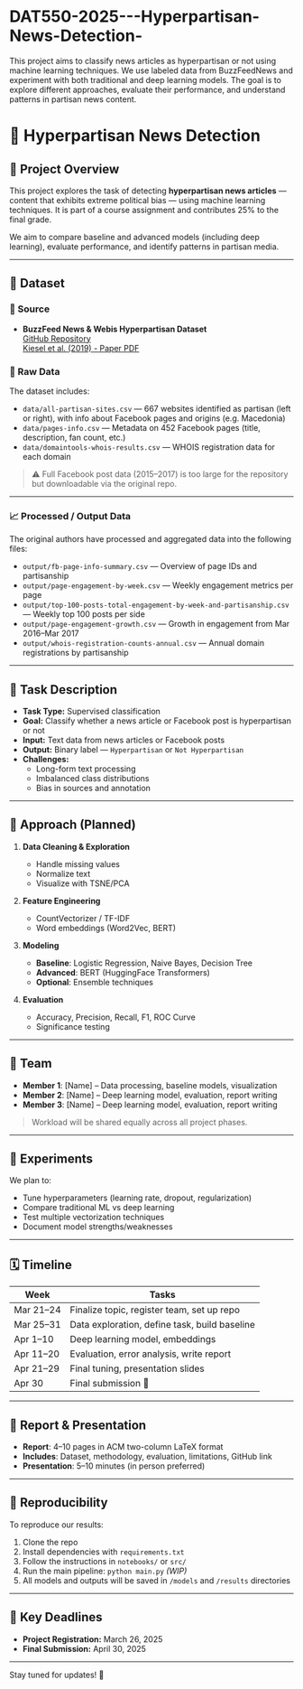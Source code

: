 # DAT550-2025---Hyperpartisan-News-Detection-
This project aims to classify news articles as hyperpartisan or not using machine learning techniques. We use labeled data from BuzzFeedNews and experiment with both traditional and deep learning models. The goal is to explore different approaches, evaluate their performance, and understand patterns in partisan news content.


# 📰 Hyperpartisan News Detection

## 📌 Project Overview

This project explores the task of detecting **hyperpartisan news articles** — content that exhibits extreme political bias — using machine learning techniques. It is part of a course assignment and contributes 25% to the final grade.

We aim to compare baseline and advanced models (including deep learning), evaluate performance, and identify patterns in partisan media.

---

## 📂 Dataset

### 🔗 Source
- **BuzzFeed News & Webis Hyperpartisan Dataset**  
  [GitHub Repository](https://github.com/BuzzFeedNews/2017-08-partisan-sites-and-facebook-pages)  
  [Kiesel et al. (2019) - Paper PDF](https://downloads.webis.de/publications/papers/kiesel_2019c.pdf)

### 📁 Raw Data
The dataset includes:
- `data/all-partisan-sites.csv` — 667 websites identified as partisan (left or right), with info about Facebook pages and origins (e.g. Macedonia)
- `data/pages-info.csv` — Metadata on 452 Facebook pages (title, description, fan count, etc.)
- `data/domaintools-whois-results.csv` — WHOIS registration data for each domain

> ⚠️ Full Facebook post data (2015–2017) is too large for the repository but downloadable via the original repo.

---

### 📈 Processed / Output Data

The original authors have processed and aggregated data into the following files:
- `output/fb-page-info-summary.csv` — Overview of page IDs and partisanship
- `output/page-engagement-by-week.csv` — Weekly engagement metrics per page
- `output/top-100-posts-total-engagement-by-week-and-partisanship.csv` — Weekly top 100 posts per side
- `output/page-engagement-growth.csv` — Growth in engagement from Mar 2016–Mar 2017
- `output/whois-registration-counts-annual.csv` — Annual domain registrations by partisanship

---

## 🎯 Task Description

- **Task Type:** Supervised classification
- **Goal:** Classify whether a news article or Facebook post is hyperpartisan or not
- **Input:** Text data from news articles or Facebook posts
- **Output:** Binary label — `Hyperpartisan` or `Not Hyperpartisan`
- **Challenges:**
  - Long-form text processing
  - Imbalanced class distributions
  - Bias in sources and annotation

---

## 🧠 Approach (Planned)

1. **Data Cleaning & Exploration**
   - Handle missing values
   - Normalize text
   - Visualize with TSNE/PCA

2. **Feature Engineering**
   - CountVectorizer / TF-IDF
   - Word embeddings (Word2Vec, BERT)

3. **Modeling**
   - **Baseline**: Logistic Regression, Naive Bayes, Decision Tree
   - **Advanced**: BERT (HuggingFace Transformers)
   - **Optional**: Ensemble techniques

4. **Evaluation**
   - Accuracy, Precision, Recall, F1, ROC Curve
   - Significance testing

---

## 👥 Team

- **Member 1**: [Name] – Data processing, baseline models, visualization
- **Member 2**: [Name] – Deep learning model, evaluation, report writing
- **Member 3**: [Name] – Deep learning model, evaluation, report writing

> Workload will be shared equally across all project phases.

---

## 🧪 Experiments

We plan to:
- Tune hyperparameters (learning rate, dropout, regularization)
- Compare traditional ML vs deep learning
- Test multiple vectorization techniques
- Document model strengths/weaknesses

---

## 🗓️ Timeline

| Week | Tasks |
|------|-------|
| Mar 21–24 | Finalize topic, register team, set up repo |
| Mar 25–31 | Data exploration, define task, build baseline |
| Apr 1–10  | Deep learning model, embeddings |
| Apr 11–20 | Evaluation, error analysis, write report |
| Apr 21–29 | Final tuning, presentation slides |
| Apr 30    | Final submission 🎉 |

---

## 📝 Report & Presentation

- **Report**: 4–10 pages in ACM two-column LaTeX format  
- **Includes**: Dataset, methodology, evaluation, limitations, GitHub link
- **Presentation**: 5–10 minutes (in person preferred)

---

## 🔁 Reproducibility

To reproduce our results:

1. Clone the repo  
2. Install dependencies with `requirements.txt`  
3. Follow the instructions in `notebooks/` or `src/`  
4. Run the main pipeline: `python main.py` *(WIP)*  
5. All models and outputs will be saved in `/models` and `/results` directories

---

## 📅 Key Deadlines

- **Project Registration:** March 26, 2025
- **Final Submission:** April 30, 2025

---

Stay tuned for updates! 🚀
